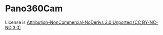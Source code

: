 # Pano360Cam

License is <a href="https://creativecommons.org/licenses/by-nc-nd/3.0/" id="appropriate_credit_popup" class="helpLink" tabindex="0" data-original-title="" title="">Attribution-NonCommercial-NoDerivs 3.0 Unported (CC BY-NC-ND 3.0)</a>
